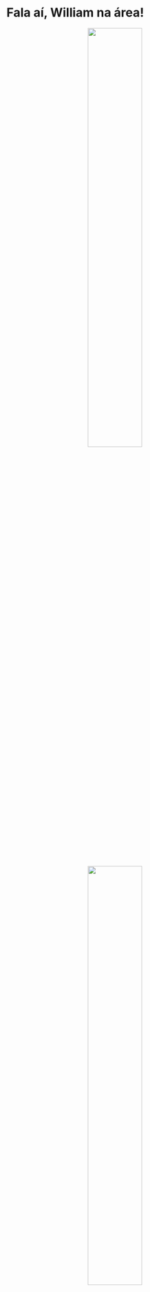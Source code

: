 <h1>Fala aí, William na área!</h1>

<div align="center">
  <a href="https://github.com/WillGolden80742">
    <img width="50%" height="auto" src="https://github-readme-stats.vercel.app/api?username=WillGolden80742&show_icons=true&theme=dark&include_all_commits=true&count_private=true"/>
    <img width="50%" height="auto" src="https://github-readme-stats.vercel.app/api/top-langs/?username=WillGolden80742&layout=compact&langs_count=7&theme=dark"/>
  </a>
</div>
  
   ##
  
<div> 
  <a href="https://www.instagram.com/william80742/" target="_blank"><img src="https://img.shields.io/badge/-Instagram-%23181717?style=for-the-badge&logo=instagram&logoColor=white" target="_blank"></a>
  <a href="mailto:william80742@gmail.com"><img src="https://img.shields.io/badge/-Gmail-%23181717?style=for-the-badge&logo=gmail&logoColor=white" target="_blank"></a>
  <a href="https://www.linkedin.com/in/william-dourado-silva-48b837228/" target="_blank"><img src="https://img.shields.io/badge/-LinkedIn-%23181717?style=for-the-badge&logo=linkedin&logoColor=white" target="_blank"></a>
</div>
